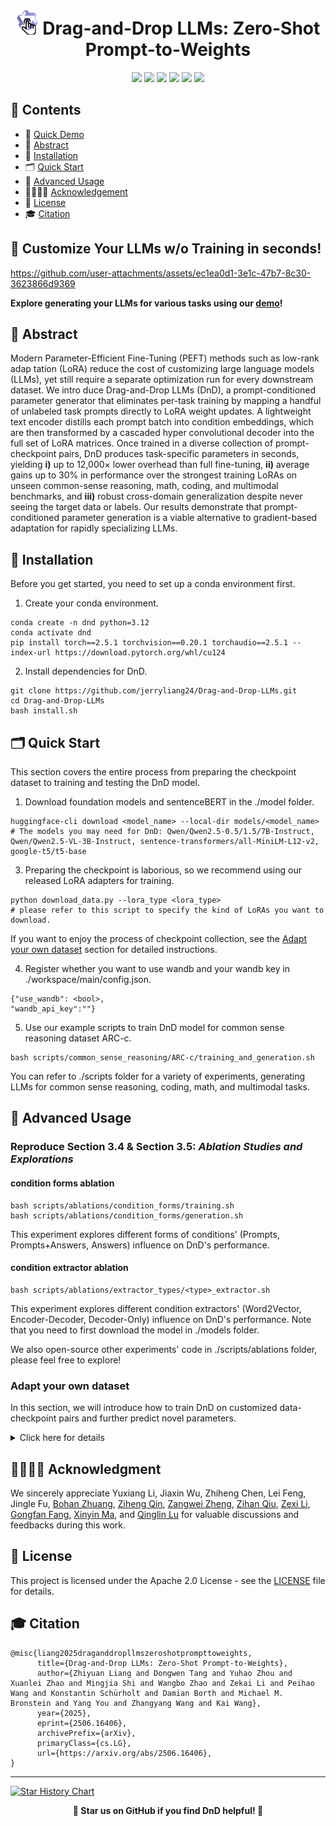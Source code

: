 

<h1 align="center"> <img src="./assets/DnD.png" alt="Logo" width="36" /> Drag-and-Drop LLMs: Zero-Shot Prompt-to-Weights</h1>

<div align="center">
<a href='https://jerryliang24.github.io/DnD/' style="text-decoration: none;"><img src='https://img.shields.io/badge/DnD-Projectpage-orange?style=flat&logo=googlehome&logoColor=%23FFFFFF'></a>
<a href='https://arxiv.org/pdf/2506.16406'><img src='https://img.shields.io/badge/arXiv-2506.16406-%23B31B1B?logo=arxiv'></a>
<a href='https://huggingface.co/spaces/Jerrylz/Drag-and-Drop-LLMs'><img src='https://img.shields.io/badge/Hugging%20Face-Demo-blue?style=flat&logo=huggingface&logoColor=%23FFD21E'></a>
<a href='https://huggingface.co/datasets/Jerrylz'><img src='https://img.shields.io/badge/Hugging%20Face-Datasets-blue?style=flat&logo=huggingface&logoColor=%23FFD21E'></a>
<a href='LICENSE'><img src='https://img.shields.io/badge/License-Apache_2.0-green.svg'></a>
<a href='[LICENSE](https://x.com/_akhaliq/status/1937017302999851124)'><img src='https://img.shields.io/twitter/url?url=https%3A%2F%2Fx.com%2F_akhaliq%2Fstatus%2F1937017302999851124
'></a>
</div>

## 🧭 Contents

- 🎥 [Quick Demo](#-customize-your-llms-wo-training-in-seconds)
- 📖 [Abstract](#abstract)
- 🚀 [Installation](#installation)
- 🗂️ [Quick Start](#quick-start)
- 🤖 [Advanced Usage](#advanced-usage)
- 👩‍👩‍👧‍👦 [Acknowledgement](#acknowledgment)
- 📄 [License](#license)
- 🎓 [Citation](#citation)


## 🎥 Customize Your LLMs w/o Training in seconds!


https://github.com/user-attachments/assets/ec1ea0d1-3e1c-47b7-8c30-3623866d9369


**Explore generating your LLMs for various tasks using our [demo](https://huggingface.co/Jerrylz/Drag-and-Drop-LLMs)!**


## 📖 Abstract
Modern Parameter-Efficient Fine-Tuning (PEFT) methods such as low-rank adap
tation (LoRA) reduce the cost of customizing large language models (LLMs), yet
 still require a separate optimization run for every downstream dataset. We intro
duce Drag-and-Drop LLMs (DnD), a prompt-conditioned parameter generator
 that eliminates per-task training by mapping a handful of unlabeled task prompts
 directly to LoRA weight updates. A lightweight text encoder distills each prompt
 batch into condition embeddings, which are then transformed by a cascaded hyper
convolutional decoder into the full set of LoRA matrices. Once trained in a diverse
 collection of prompt-checkpoint pairs, DnD produces task-specific parameters in
 seconds, yielding **i)** up to 12,000× lower overhead than full fine-tuning, **ii)** average
 gains up to 30% in performance over the strongest training LoRAs on unseen
 common-sense reasoning, math, coding, and multimodal benchmarks, and **iii)**
 robust cross-domain generalization despite never seeing the target data or labels.
 Our results demonstrate that prompt-conditioned parameter generation is a viable
 alternative to gradient-based adaptation for rapidly specializing LLMs.


## 🚀 Installation
Before you get started, you need to set up a conda environment first.
1. Create your conda environment.
```shell
conda create -n dnd python=3.12
conda activate dnd
pip install torch==2.5.1 torchvision==0.20.1 torchaudio==2.5.1 --index-url https://download.pytorch.org/whl/cu124
```
2. Install dependencies for DnD.

```shell
git clone https://github.com/jerryliang24/Drag-and-Drop-LLMs.git
cd Drag-and-Drop-LLMs
bash install.sh
```


## 🗂️ Quick Start
This section covers the entire process from preparing the checkpoint dataset to training and testing the DnD model.

1. Download foundation models and sentenceBERT in the ./model folder.

```shell
huggingface-cli download <model_name> --local-dir models/<model_name>
# The models you may need for DnD: Qwen/Qwen2.5-0.5/1.5/7B-Instruct, Qwen/Qwen2.5-VL-3B-Instruct, sentence-transformers/all-MiniLM-L12-v2, google-t5/t5-base
```

3. Preparing the checkpoint is laborious, so we recommend using our released LoRA adapters for training.

```shell
python download_data.py --lora_type <lora_type>
# please refer to this script to specify the kind of LoRAs you want to download.
```

If you want to enjoy the process of checkpoint collection, see the [Adapt your own dataset](#adapt-your-own-dataset) section for detailed instructions.

4. Register whether you want to use wandb and your wandb key in ./workspace/main/config.json.

```shell
{"use_wandb": <bool>,
"wandb_api_key":""}
```


5. Use our example scripts to train DnD model for common sense reasoning dataset ARC-c.
```shell
bash scripts/common_sense_reasoning/ARC-c/training_and_generation.sh
```

You can refer to ./scripts folder for a variety of experiments, generating LLMs for common sense reasoning, coding, math, and multimodal tasks.


## 🤖 Advanced Usage


### Reproduce Section 3.4 & Section 3.5: _Ablation Studies and Explorations_

#### condition forms ablation
```shell
bash scripts/ablations/condition_forms/training.sh
bash scripts/ablations/condition_forms/generation.sh
```
This experiment explores different forms of conditions' (Prompts, Prompts+Answers, Answers) influence on DnD's performance.

#### condition extractor ablation

```shell
bash scripts/ablations/extractor_types/<type>_extractor.sh
```

This experiment explores different condition extractors' (Word2Vector, Encoder-Decoder, Decoder-Only) influence on DnD's performance. Note that you need to first download the model in ./models folder.

We also open-source other experiments' code in ./scripts/ablations folder, please feel free to explore!


### Adapt your own dataset
In this section, we will introduce how to train DnD on customized data-checkpoint pairs and further predict novel parameters.

<details>
<summary>Click here for details</summary>


1. Register the dataset

You first need to place your dataset file in ./prepare/data folder in .json format, and register it in  ./prepare/data/dataset_info.json:

```shell
<dataset_name>:
{
  "file_name": "<dataset_name>.json",
  "columns": {"prompt":"prompt",
  "response":"response",
  "system":"system"},
```

Note that the format of your json file should be like:
```
[{ "prompt": "",
  "response": "",
  "system": ""},
  ...,
  ...
  ...,
  { "prompt": "",
  "response": "",
  "system": ""}]
```
  please refer to [LLaMA-Factory](https://github.com/hiyouga/LLaMA-Factory) for more details.


2. Collect checkpoints for this dataset. You need to train LLMs on previous datasets to collect relevent checkpoints, forming data-checkpoint pairs for DnD's training.

We give an example of how to modify the training script:

```diff

### model
-model_name_or_path: ../models/Qwen2.5-0.5B-Instruct
+model_name_or_path: ../models/<your desired base model>


################# line9-21 of training_your_dataset.yaml #################

-lora_rank: 8
+lora_rank: <expected rank>
lora_target: all

### dataset
-dataset: ARC-c
+dataset: <dataset_name> # should be consistent with your json file name
template: qwen
cutoff_len: 2048
-max_samples: 5000
+max_samples: <expected sample>
overwrite_cache: true
preprocessing_num_workers: 16

### output
-output_dir: saves/common_sense_reasoning/ARC-c
+output_dir: saves/<task_name>/<dataset_name>

################# line9-21 of training_your_dataset.yaml #################



################# line28-33 of training_your_dataset.yaml #################
-per_device_train_batch_size: 1
-gradient_accumulation_steps: 8
-learning_rate: 1.0e-4
-num_train_epochs: 1.0
-lr_scheduler_type: cosine
-warmup_ratio: 0.01
#you can modify the training settings
+per_device_train_batch_size:
+gradient_accumulation_steps:
+learning_rate:
+num_train_epochs:
+lr_scheduler_type:
+warmup_ratio:

################# line28-33 of training_your_dataset.yaml #################
```
- After training, you need to do the following to get checkpoint collections.
  1. You need to observe the loss curve, and decide the starting point of fine-tuning for checkpoint collection.
  2. The trainer_state.json in the checkpoint folder (usually named checkpoint-xxx) needs to be modified, setting "save_steps"=1.
  3. You can follow the scripts in ./prepare/training_scripts folder that end with "finetune" to design your fine-tuning process.
  4. After running the scripts and obtaining multiple checkpoints, you can simply run ./workspace/datasets/process_datasets/post_process_ckpts.py to clean your checkpoint folder, deleting config files and rename checkpoints to ease the process of data loading.


3. Calculate importance scores for the collected checkpoints.

DnD utilizes a weighted MSE for training, assigning different importance to different layers' weights. The specific importance is calculated by the channel-wise variance and we provide scripts in ./workspace/datasets, like : criterion_weight_for_<model_type>.py. You need to select a script and adjust it accordingly.

```diff

######################## on line 26-28 in ...<dataset_name>.py ########################
-DATASET_ROOT = "./data/common_sense_reasoning"
-CONFIG_ROOT = f"./workspace/datasets/common_sense_reasoning"
+DATASET_ROOT = "./data/<task_name>"
+CONFIG_ROOT = f"./workspace/datasets/<task_name>"
######################## on line 26-28 in ...<dataset_name>.py ########################



###################### on line 24 in ...<dataset_name>.py #######################

-dataset_tag = "ARC-c"
+dataset_tag = <your dataset_tag>

###################### on line 24 in ...<dataset_name>.py #######################




###################### on line 37 in ...<dataset_name>.py #######################

-datasets = ["ARC-e","OBQA","BoolQ","WinoGrande","PIQA","HellaSwag"]
+datasets = ["<dataset_name_1>","<dataset_name_2>",...,"<dataset_name_n>"]
# All datasets you collect for the target task

###################### on line 37 in ...<dataset_name>.py #######################

4. Create your training script. (<dataset_name> is decided by yourself. And we strongly recommend keeping this name in data registration, checkpoint collection, and DnD training consistent, since it can save much trouble.)

We use ./workspace/main/tasks/common_sense_reasoning/train_qwen0.5lora_ARC-c.py to give an example. You need to create your training script like ./workspace/main/tasks/<task_name>/train_<model_type>_<dataset_name>.py:


```diff

######################## on line 26-28 in ...<dataset_name>.py ########################
-DATASET_ROOT = "./data/common_sense_reasoning"
-CONFIG_ROOT = f"./workspace/datasets/common_sense_reasoning"
+DATASET_ROOT = "./data/<task_name>"
+CONFIG_ROOT = f"./workspace/datasets/<task_name>"
######################## on line 26-28 in ...<dataset_name>.py ########################



###################### on line 24 in ...<dataset_name>.py #######################

-dataset_tag = "ARC-c"
+dataset_tag = <your dataset_tag>

###################### on line 24 in ...<dataset_name>.py #######################




###################### on line 37 in ...<dataset_name>.py #######################

-datasets = ["ARC-e","OBQA","BoolQ","WinoGrande","PIQA","HellaSwag"]
+datasets = ["<dataset_name_1>","<dataset_name_2>",...,"<dataset_name_n>"]
# All datasets you collect for the target task

###################### on line 37 in ...<dataset_name>.py #######################




###################### on line 42-90 in ...<dataset_name>.py #######################
  config: dict[str, [float, int, str, dict]] = {
    # global setting
    "seed": SEED,
    "model_tag": os.path.basename(__file__)[:-3].split("_")[1],
    "need_test": False,
    "use_wandb": True,
    # data setting
-    "token_size": (8, 128),
+    "token_size": <suitable token size>
-    "real_length": 50,
+    "real_length": <number of checkpoints you like to use>
    "train_checkpoint_folders": [f"{DATASET_ROOT}/{dataset}" for dataset in datasets],
    "test_checkpoint_folder": "",
    "dataset_tag": dataset_tag,
    "generated_file": f"{CONFIG_ROOT}/{dataset_tag}/",
    # train setting
    "max_num_gpus": 8,
-    "batch_size": 64,
+    "batch_size": <suitable batch_size>
-    "num_workers": 8,
+    "num_workers": <suitable num_workers>
    "prefetch_factor": 1,
    "warmup_steps": 1,
-    "total_steps": 4000,
-    "learning_rate": 3e-5,
+    "total_steps": <your preferred training setting>
+    "learning_rate":
    "weight_decay": 0.1,
    "max_grad_norm": 1.0,
    "save_every": 100,
    "print_every": 20,
-    "num_texts": 128,
+    "num_texts": <suitable length of prompt batch>
    "save_folder": "./checkpoints",
    "noise_enhance": 0.0001,
    "criterion_weight": calculate_mean_criterion_weight([f"{CONFIG_ROOT}/{dataset}/criterion_weight.pt" for dataset in datasets]),
    "extractor_type":"BERT",
    "text_tokenizer":AutoTokenizer.from_pretrained(extractor),
    "extra_condition_module":
        AutoModel.from_pretrained(extractor,
        torch_dtype="auto").to(accelerator.device),
    "max_text_length":max_text_length,

-    "model_config": {
-        "features": [
-            (128, max_text_length, 384), (128, 200, 300),
-            (128, 100, 256), (256, 50, 200),
-            (512, 50, 200),
-            (1024, 25, 200), (1024, 10, 200), (2048, 10, 200),
-            (4296, 8, 128),
-        ],
-        "condition_dim": (128, max_text_length, 384),
-        "kernel_size": 9,
-    },
+     <your desired model size>
}
###################### on line 42-90 in ...<dataset_name>.py #######################
```

5. Train DnD model.
```shell
cd ./workspace/main
bash launch_multi.sh tasks/<task_name>/train_<model_type>_<dataset_name>.py <number_of_gpus>
```

Note that the adjustment of generation scripts is similar.

</details>

## 👩‍👩‍👧‍👦 Acknowledgment
We sincerely appreciate
Yuxiang Li,
Jiaxin Wu,
Zhiheng Chen,
Lei Feng,
Jingle Fu,
[Bohan Zhuang](https://bohanzhuang.github.io/),
[Ziheng Qin](https://henryqin1997.github.io/ziheng_qin/),
[Zangwei Zheng](https://zhengzangw.github.io/),
[Zihan Qiu](https://www.linkedin.com/in/zihan-qiu-33a172249/),
[Zexi Li](https://zexilee.github.io/about-zexili//),
[Gongfan Fang](https://fangggf.github.io/),
[Xinyin Ma](https://horseee.github.io/),
and [Qinglin Lu](https://openreview.net/profile?id=~Qinglin_Lu2) for valuable discussions and feedbacks during this work.
<!-- This research is supported by the National Research Foundation,
Singapore under its AI Singapore Programme
(AISG Award No: AISG2-PhD-2021-08-008). -->


## 📄 License

This project is licensed under the Apache 2.0 License - see the [LICENSE](LICENSE) file for details.


## 🎓 Citation
```
@misc{liang2025draganddropllmszeroshotprompttoweights,
      title={Drag-and-Drop LLMs: Zero-Shot Prompt-to-Weights},
      author={Zhiyuan Liang and Dongwen Tang and Yuhao Zhou and Xuanlei Zhao and Mingjia Shi and Wangbo Zhao and Zekai Li and Peihao Wang and Konstantin Schürholt and Damian Borth and Michael M. Bronstein and Yang You and Zhangyang Wang and Kai Wang},
      year={2025},
      eprint={2506.16406},
      archivePrefix={arXiv},
      primaryClass={cs.LG},
      url={https://arxiv.org/abs/2506.16406},
}
```

---

[![Star History Chart](https://api.star-history.com/svg?repos=jerryliang24/Drag-and-Drop-LLMs&type=Date)](https://star-history.com/#jerryliang24/Drag-and-Drop-LLMs&Date)

<div align="center">
  <p><strong>🌟 Star us on GitHub if you find DnD helpful! 🌟</strong></p>
</div>
